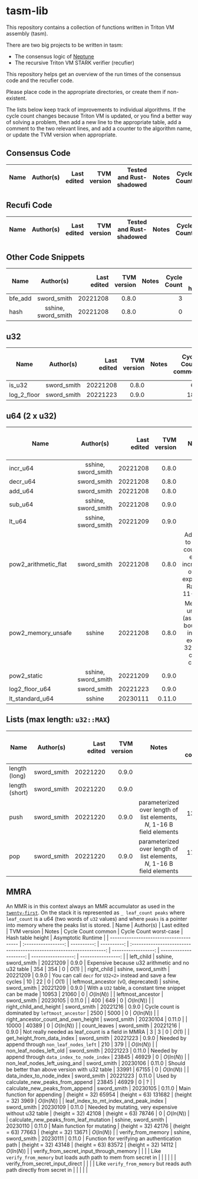 # tasm-lib

This repository contains a collection of functions written in Triton VM assembly (tasm).

There are two big projects to be written in tasm:
 - The consensus logic of [Neptune](https://neptune.cash/)
 - The recursive Triton VM STARK verifier (recufier)

This repository helps get an overview of the run times of the consensus code and the recufier code.

Please place code in the appropriate directories, or create them if non-existent.

The lists below keep track of improvements to individual algorithms. If the
cycle count changes because Triton VM is updated, or you find a better way of
solving a problem, then add a new line to the appropriate table, add a comment
to the two relevant lines, and add a counter to the algorithm name, or update
the TVM version when appropriate.

## Consensus Code
| Name | Author(s) | Last edited | TVM version | Tested and Rust-shadowed | Notes | Cycle Count | Asymptotic Runtime |
| ---- | :-------: | ----------: | ----------: | -----------------------: | :---: | ----------: | -----------------: |

## Recufi Code
| Name | Author(s) | Last edited | TVM version | Tested and Rust-shadowed | Notes | Cycle Count | Asymptotic Runtime |
| ---- | :-------: | ----------: | ----------: | -----------------------: | :---: | ----------: | -----------------: |

## Other Code Snippets
| Name    |      Author(s)      | Last edited | TVM version | Notes | Cycle Count | Hash table height | Asymptotic Runtime |
| ------- | :-----------------: | ----------: | ----------: | :---: | ----------: | ----------------: | -----------------: |
| bfe_add |     sword_smith     |    20221208 |       0.8.0 |       |           3 |                 0 |                    |
| hash    | sshine, sword_smith |    20221208 |       0.8.0 |       |           0 |                 9 |                    |

## u32
| Name        |  Author(s)  | Last edited | TVM version | Notes | Cycle Count common | Cycle Count worst-case | Hash table height | Asymptotic Runtime |
| ----------- | :---------: | ----------: | ----------: | :---: | -----------------: | ---------------------: | ----------------: | -----------------: |
| is_u32      | sword_smith |    20221208 |       0.8.0 |       |                 68 |                     68 |                 0 |                    |
| log_2_floor | sword_smith |    20221223 |       0.9.0 |       |                180 |                    354 |                 0 |             $O(N)$ |

## u64 (2 x u32)
| Name                 |      Author(s)      | Last edited | TVM version |                                   Notes                                   | Cycle Count common | Cycle Count worst-case | Hash table height | Asymptotic Runtime |
| -------------------- | :-----------------: | ----------: | ----------: | :-----------------------------------------------------------------------: | -----------------: | ---------------------: | ----------------: | -----------------: |
| incr_u64             | sshine, sword_smith |    20221208 |       0.8.0 |                                                                           |                  8 |                     20 |                 0 |             $O(1)$ |
| decr_u64             |     sword_smith     |    20221208 |       0.8.0 |                                                                           |                  8 |                     20 |                 0 |             $O(1)$ |
| add_u64              |     sword_smith     |    20221208 |       0.8.0 |                                                                           |                150 |                    158 |                 0 |             $O(1)$ |
| sub_u64              | sshine, sword_smith |    20221208 |       0.9.0 |                                                                           |                 84 |                     92 |                 0 |             $O(1)$ |
| lt_u64               | sshine, sword_smith |    20221209 |       0.9.0 |                                                                           |                154 |                    311 |                 0 |             $O(1)$ |
| pow2_arithmetic_flat |     sword_smith     |    20221208 |       0.8.0 | Adds 17 to cycle count for each increment of the exponent. Range: 11-1090 |                563 |                   1090 |                 0 |             $O(N)$ |
| pow2_memory_unsafe   |       sshine        |    20221208 |       0.8.0 |    Memory unsafe (assumes bounded input), exp >= 32 => +3 cycle count     |         12 (+ 165) |             15 (+ 165) |                 0 |             $O(1)$ |
| pow2_static          | sshine, sword_smith |    20221209 |       0.9.0 |                                                                           |                264 |                    264 |                 0 |             $O(1)$ |
| log2_floor_u64       |     sword_smith     |    20221223 |       0.9.0 |                                                                           |                193 |                    369 |                 0 |         $O(ln(N))$ |
| lt_standard_u64      |       sshine        |    20230111 |      0.11.0 |

## Lists (max length: `u32::MAX`)
| Name           |  Author(s)  | Last edited | TVM version |                                 Notes                                  | Cycle Count common | Cycle Count worst-case | Hash table height | Asymptotic Runtime |
| -------------- | :---------: | ----------: | ----------: | :--------------------------------------------------------------------: | -----------------: | ---------------------: | ----------------: | -----------------: |
| length (long)  | sword_smith |    20221220 |       0.9.0 |                                                                        |                  6 |                      6 |                 0 |             $O(1)$ |
| length (short) | sword_smith |    20221220 |       0.9.0 |                                                                        |                  4 |                      4 |                 0 |             $O(1)$ |
| push           | sword_smith |    20221220 |       0.9.0 | parameterized over length of list elements, $N$, 1-16 B field elements |    13 + $5\cdot N$ |        13 + $5\cdot N$ |                 0 |             $O(1)$ |
| pop            | sword_smith |    20221220 |       0.9.0 | parameterized over length of list elements, $N$, 1-16 B field elements |    17 + $5\cdot N$ |        17 + $5\cdot N$ |                 0 |             $O(1)$ |

## MMRA
An MMR is in this context always an MMR accumulator as used in the [`twenty-first`](https://github.com/Neptune-Crypto/twenty-first/blob/master/twenty-first/src/util_types/mmr/mmr_accumulator.rs). On the stack it is represented as `_ leaf_count peaks` where `leaf_count` is a u64 (two words of `u32` values) and where `peaks` is a pointer into memory where the peaks list is stored.
| Name                                    |      Author(s)      | Last edited | TVM version |                                 Notes                                 |  Cycle Count common | Cycle Count worst-case |   Hash table height | Asymptotic Runtime |
| --------------------------------------- | :-----------------: | ----------: | ----------: | :-------------------------------------------------------------------: | ------------------: | ---------------------: | ------------------: | -----------------: |
| left_child                              | sshine, sword_smith |    20221209 |       0.9.0 |           Expensive because u32 arithmetic and no u32 table           |                 354 |                    354 |                   0 |             $O(1)$ |
| right_child                             | sshine, sword_smith |    20221209 |       0.9.0 |    You can call `decr` for `U32<2>` instead and save a few cycles     |                  10 |                     22 |                   0 |             $O(1)$ |
| leftmost_ancestor (v0, deprecated)      | sshine, sword_smith |    20221209 |       0.9.0 |        With a `U32` table, a constant time snippet can be made        |               10953 |                  21060 |                   0 |         $O(ln(N))$ |
| leftmost_ancestor                       |     sword_smith     |    20230105 |      0.11.0 |                                                                       |                 400 |                    649 |                   0 |         $O(ln(N))$ |
| right_child_and_height                  |     sword_smith     |    20221216 |       0.9.0 |            Cycle count is dominated by `leftmost_ancestor`            |                2500 |                   5000 |                   0 |         $O(ln(N))$ |
| right_ancestor_count_and_own_height     |     sword_smith     |    20230104 |      0.11.0 |                                                                       |               10000 |                  40389 |                   0 |         $O(ln(N))$ |
| count_leaves                            |     sword_smith     |    20221216 |       0.9.0 |          Not really needed as leaf_count is a field in MMRA           |                   3 |                      3 |                   0 |             $O(1)$ |
| get_height_from_data_index              |     sword_smith     |    20221223 |       0.9.0 |            Needed by append through `non_leaf_nodes_left`             |                 210 |                    379 |                     |         $O(ln(N))$ |
| non_leaf_nodes_left_old                 |     sword_smith     |    20221223 |      0.11.0 |          Needed by append through `data_index_to_node_index`          |               23845 |                  46929 |                   0 |         $O(ln(N))$ |
| non_leaf_nodes_left_using_and           |     sword_smith     |    20230106 |      0.11.0 |          Should be better than above version with u32 table           |               33991 |                  67155 |                   0 |         $O(ln(N))$ |
| data_index_to_node_index                |     sword_smith     |    20221223 |      0.11.0 |                Used by calculate_new_peaks_from_append                |               23845 |                  46929 |                   0 |                  ? |
| calculate_new_peaks_from_append         |     sword_smith     |    20230105 |      0.11.0 |                      Main function for appending                      | (height = 32) 65954 |   (height = 63) 131682 |  (height = 32) 3969 |         $O(ln(N))$ |
| leaf_index_to_mt_index_and_peak_index   |     sword_smith     |    20230109 |      0.11.0 |         Needed by mutating, very expensive without u32 table          | (height = 32) 42108 |    (height = 63) 78746 |                   0 |         $O(ln(N))$ |
| calculate_new_peaks_from_leaf_mutation  | sshine, sword_smith |    20230110 |      0.11.0 |                      Main function for mutating                       | (height = 32) 42176 |    (height = 63) 77663 | (height = 32) 13671 |         $O(ln(N))$ |
| verify_from_memory                      | sshine, sword_smith |    20230111 |      0.11.0 |             Function for verifying an authentication path             | (height = 32) 43148 |    (height = 63) 83572 | (height = 32) 14112 |         $O(ln(N))$ |
| verify_from_secret_input_through_memory |                     |             |             |  Like `verify_from_memory` but loads auth path to mem from secret in  |                     |                        |                     |                    |
| verify_from_secret_input_direct         |                     |             |             | Like `verify_from_memory` but reads auth path directly from secret in |                     |                        |                     |                    |
